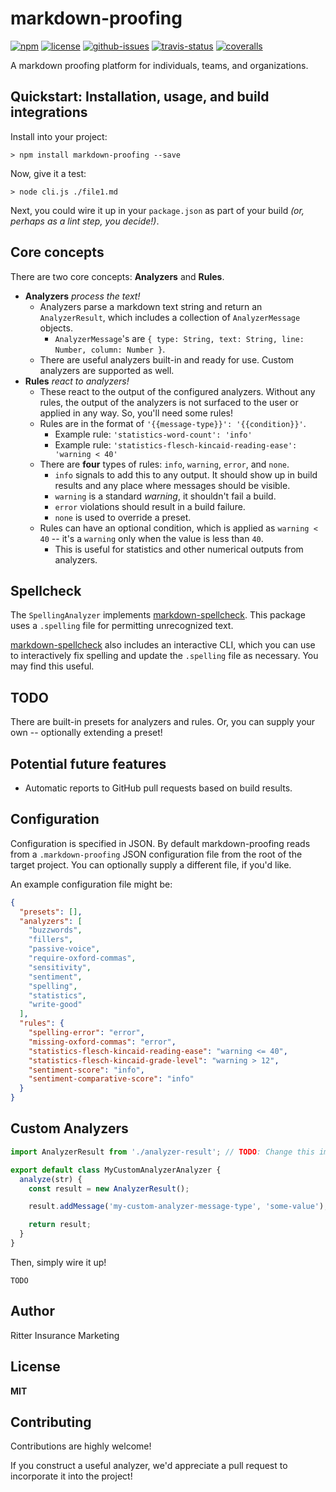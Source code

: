 # markdown-proofing

[![npm](https://img.shields.io/npm/v/markdown-proofing.svg)](https://www.npmjs.com/package/markdown-proofing)
[![license](https://img.shields.io/npm/l/markdown-proofing.svg)](http://opensource.org/licenses/MIT)
[![github-issues](https://img.shields.io/github/issues/ritterim/markdown-proofing.svg)](https://github.com/ritterim/markdown-proofing/issues)
[![travis-status](https://img.shields.io/travis/ritterim/markdown-proofing.svg)](https://travis-ci.org/ritterim/markdown-proofing)
[![coveralls](https://img.shields.io/coveralls/ritterim/markdown-proofing.svg)](https://coveralls.io/github/ritterim/markdown-proofing)

A markdown proofing platform for individuals, teams, and organizations.

## Quickstart: Installation, usage, and build integrations

Install into your project:

```
> npm install markdown-proofing --save
```

Now, give it a test:

```
> node cli.js ./file1.md
```

Next, you could wire it up in your `package.json` as part of your build *(or, perhaps as a lint step, you decide!)*.

## Core concepts

There are two core concepts: **Analyzers** and **Rules**.

- **Analyzers** *process the text!*
  - Analyzers parse a markdown text string and return an `AnalyzerResult`, which includes a collection of `AnalyzerMessage` objects.
    - `AnalyzerMessage`'s are `{ type: String, text: String, line: Number, column: Number }`.
  - There are useful analyzers built-in and ready for use. Custom analyzers are supported as well.
- **Rules** *react to analyzers!*
  - These react to the output of the configured analyzers. Without any rules, the output of the analyzers is not surfaced to the user or applied in any way. So, you'll need some rules!
  - Rules are in the format of `'{{message-type}}': '{{condition}}'`.
    - Example rule: `'statistics-word-count': 'info'`
    - Example rule: `'statistics-flesch-kincaid-reading-ease': 'warning < 40'`
  - There are **four** types of rules: `info`, `warning`, `error`, and `none`.
    - `info` signals to add this to any output. It should show up in build results and any place where messages should be visible.
    - `warning` is a standard *warning*, it shouldn't fail a build.
    - `error` violations should result in a build failure.
    - `none` is used to override a preset.
  - Rules can have an optional condition, which is applied as `warning < 40` -- it's a `warning` only when the value is less than `40`.
    - This is useful for statistics and other numerical outputs from analyzers.

## Spellcheck

The `SpellingAnalyzer` implements [markdown-spellcheck](https://www.npmjs.com/package/markdown-spellcheck). This package uses a `.spelling` file for permitting unrecognized text.

[markdown-spellcheck](https://www.npmjs.com/package/markdown-spellcheck) also includes an interactive CLI, which you can use to interactively fix spelling and update the `.spelling` file as necessary. You may find this useful.

## TODO

There are built-in presets for analyzers and rules. Or, you can supply your own -- optionally extending a preset!

## Potential future features

- Automatic reports to GitHub pull requests based on build results.

## Configuration

Configuration is specified in JSON. By default markdown-proofing reads from a `.markdown-proofing` JSON configuration file from the root of the target project. You can optionally supply a different file, if you'd like.

An example configuration file might be:

```json
{
  "presets": [],
  "analyzers": [
    "buzzwords",
    "fillers",
    "passive-voice",
    "require-oxford-commas",
    "sensitivity",
    "sentiment",
    "spelling",
    "statistics",
    "write-good"
  ],
  "rules": {
    "spelling-error": "error",
    "missing-oxford-commas": "error",
    "statistics-flesch-kincaid-reading-ease": "warning <= 40",
    "statistics-flesch-kincaid-grade-level": "warning > 12",
    "sentiment-score": "info",
    "sentiment-comparative-score": "info"
  }
}
```

## Custom Analyzers

```javascript
import AnalyzerResult from './analyzer-result'; // TODO: Change this import to allow for outside scripts to use it

export default class MyCustomAnalyzerAnalyzer {
  analyze(str) {
    const result = new AnalyzerResult();

    result.addMessage('my-custom-analyzer-message-type', 'some-value');

    return result;
  }
}
```

Then, simply wire it up!

```
TODO
```

## Author

Ritter Insurance Marketing

## License

**MIT**

## Contributing

Contributions are highly welcome!

If you construct a useful analyzer, we'd appreciate a pull request to incorporate it into the project!
